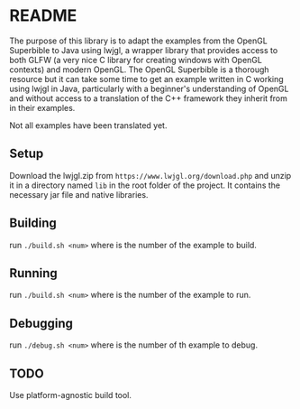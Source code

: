 # README

The purpose of this library is to adapt the examples from the OpenGL
Superbible to Java using lwjgl, a wrapper library that provides access
to both GLFW (a very nice C library for creating windows with OpenGL contexts)
and modern OpenGL.  The OpenGL Superbible is a thorough resource but it
can take some time to get an example written in C working using lwjgl in Java,
particularly with a beginner's understanding of OpenGL and without access
to a translation of the C++ framework they inherit from in their examples.

Not all examples have been translated yet.

## Setup

Download the lwjgl.zip from ``https://www.lwjgl.org/download.php`` and unzip
it in a directory named ``lib`` in the root folder of the project.  It
contains the necessary jar file and native libraries.

## Building

run ``./build.sh <num>`` where <num> is the number of the example to build.

## Running

run ``./build.sh <num>`` where <num> is the number of the example to run.

## Debugging

run ``./debug.sh <num>`` where <num> is the number of th example to debug.


## TODO

Use platform-agnostic build tool. 
